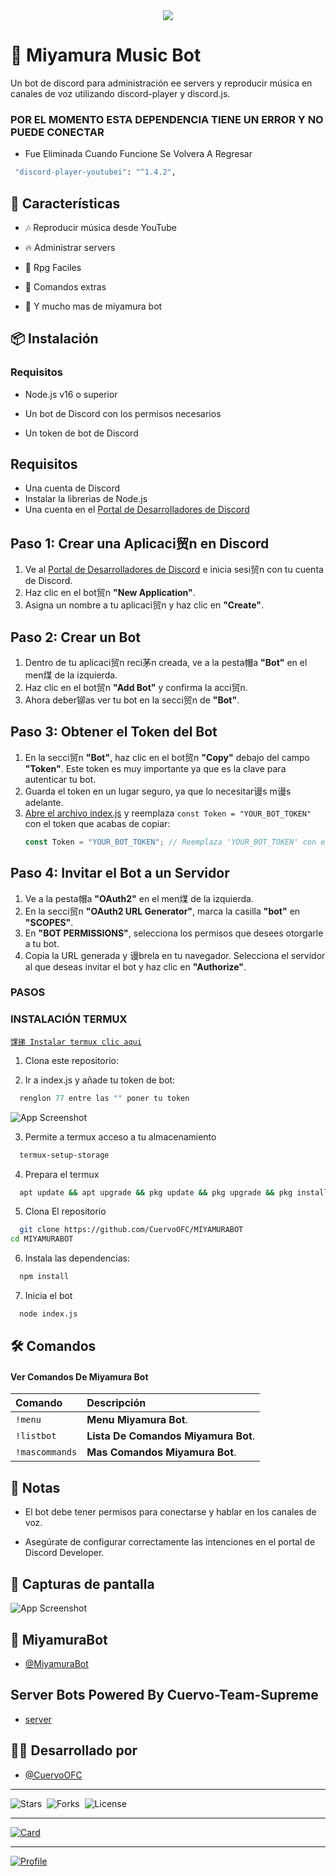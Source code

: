 <center><img src="https://capsule-render.vercel.app/api?type=waving&color=gradient&height=200&section=header&text=MiyamuraBot&fontSize=80&fontAlignY=35&animation=twinkling&fontColor=gradient"/></center>


# 🎵 Miyamura Music Bot

Un bot de discord para administración ee servers y reproducir música en canales de voz utilizando discord-player y discord.js.

### POR EL MOMENTO ESTA DEPENDENCIA TIENE UN ERROR Y NO PUEDE CONECTAR 
- Fue Eliminada Cuando Funcione Se Volvera A Regresar
```bash
 "discord-player-youtubei": "^1.4.2",
```
## 🚀 Características

- 🎶 Reproducir música desde YouTube

- 🔥 Administrar servers

- 🎩 Rpg Faciles

- 🤖 Comandos extras

- 📢 Y mucho mas de miyamura bot


## 📦 Instalación

### Requisitos
- Node.js v16 o superior
 
- Un bot de Discord con los permisos necesarios

- Un token de bot de Discord
## Requisitos

- Una cuenta de Discord
- Instalar la librerias de Node.js
- Una cuenta en el [Portal de Desarrolladores de Discord](https://discord.com/developers/applications)

## Paso 1: Crear una Aplicaci贸n en Discord

1. Ve al [Portal de Desarrolladores de Discord](https://discord.com/developers/applications) e inicia sesi贸n con tu cuenta de Discord.
2. Haz clic en el bot贸n **"New Application"**.
3. Asigna un nombre a tu aplicaci贸n y haz clic en **"Create"**.

## Paso 2: Crear un Bot

1. Dentro de tu aplicaci贸n reci茅n creada, ve a la pesta帽a **"Bot"** en el men煤 de la izquierda.
2. Haz clic en el bot贸n **"Add Bot"** y confirma la acci贸n.
3. Ahora deber铆as ver tu bot en la secci贸n de **"Bot"**.

## Paso 3: Obtener el Token del Bot

1. En la secci贸n **"Bot"**, haz clic en el bot贸n **"Copy"** debajo del campo **"Token"**. Este token es muy importante ya que es la clave para autenticar tu bot.
2. Guarda el token en un lugar seguro, ya que lo necesitar谩s m谩s adelante.
3. [Abre el archivo index.js](https://github.com/CuervoOFC/MIYAMURABOT/blob/main/index.js#L15) y reemplaza `const Token = "YOUR_BOT_TOKEN"` con el token que acabas de copiar:
   ```javascript
   const Token = "YOUR_BOT_TOKEN"; // Reemplaza 'YOUR_BOT_TOKEN' con el token de tu bot
   ```

## Paso 4: Invitar el Bot a un Servidor

1. Ve a la pesta帽a **"OAuth2"** en el men煤 de la izquierda.
2. En la secci贸n **"OAuth2 URL Generator"**, marca la casilla **"bot"** en **"SCOPES"**.
3. En **"BOT PERMISSIONS"**, selecciona los permisos que desees otorgarle a tu bot.
4. Copia la URL generada y 谩brela en tu navegador. Selecciona el servidor al que deseas invitar el bot y haz clic en **"Authorize"**.


### PASOS
### INSTALACIÓN TERMUX 
[`馃挮 Instalar termux clic aqui`](https://f-droid.org/es/packages/com.termux/)

 1. Clona este repositorio:
 
 2. Ir a index.js y añade tu token de bot:
```index.js 
  renglon 77 entre las "" poner tu token 
```
![App Screenshot](imagenes/2025_0324_114347_Photo.jpg)

 3. Permite a termux acceso a tu almacenamiento
```bash 
  termux-setup-storage
```

 4. Prepara el termux
```bash 
  apt update && apt upgrade && pkg update && pkg upgrade && pkg install bash && pkg install libwebp && pkg install git -y && pkg install nodejs -y && pkg install ffmpeg -y && pkg install wget && pkg install imagemagick -y && pkg install yarn && pkg install nodejs 
```

 5. Clona El repositorio <el tuyo esto es ejemplo>
```bash
  git clone https://github.com/CuervoOFC/MIYAMURABOT
cd MIYAMURABOT
```

 6. Instala las dependencias:
```bash
  npm install
```

 7. Inicia el bot
```bash
  node index.js
```


    
## 🛠 Comandos

#### Ver Comandos De Miyamura Bot

| Comando         | Descripción                                      |
| :------------- | :---------------------------------------------- |
| `!menu` | **Menu Miyamura Bot**. |
| `!listbot` | **Lista De Comandos Miyamura Bot**. |
| `!mascommands` | **Mas Comandos Miyamura Bot**. |


## 📝 Notas
- El bot debe tener permisos para conectarse y hablar en los canales de voz.

- Asegúrate de configurar correctamente las intenciones en el portal de Discord Developer.

## 📸 Capturas de pantalla

![App Screenshot](imagenes/2025_0318_152649_Photo.jpg)


## 🤖 MiyamuraBot 

- [@MiyamuraBot](https://discord.com/oauth2/authorize?client_id=1351073834148823070&permissions=8&integration_type=0&scope=bot)

## Server Bots Powered By Cuervo-Team-Supreme 

- [server](https://discord.gg/WJZEjQng)
## 👨‍💻 Desarrollado por

- [@CuervoOFC](https://github.com/Fort503)

___

![Stars](https://img.shields.io/github/stars/CuervoOFC/MIYAMURABOT?style=social)&nbsp;&nbsp;![Forks](https://img.shields.io/github/forks/CuervoOFC/MIYAMURABOT?style=social)&nbsp;&nbsp;![License](https://img.shields.io/github/license/CuervoOFC/MIYAMURABOT)

___

[![Card](https://github-readme-stats.vercel.app/api/pin/?username=mrbaskan33&repo=discord-botlist&theme=tokyonight)](https://github.com/MrBaskan33/discord-botlist)

___

[![Profile](https://lanyard.cnrad.dev/api/873182701061021696)](https://discord.com/users/873182701061021696)